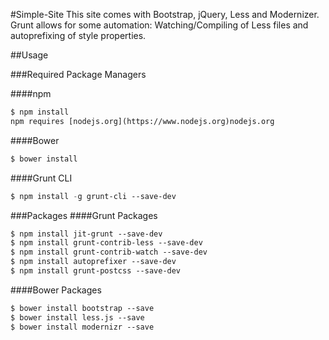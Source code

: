 #Simple-Site
This site comes with Bootstrap, jQuery, Less and Modernizer. Grunt allows for some automation: Watching/Compiling of Less files and autoprefixing of style properties.

##Usage

###Required Package Managers

####npm
```lisp
$ npm install
npm requires [nodejs.org](https://www.nodejs.org)nodejs.org
```
####Bower

```lisp
$ bower install
```
####Grunt CLI
```lisp
$ npm install -g grunt-cli --save-dev
```

###Packages
####Grunt Packages
```lisp
$ npm install jit-grunt --save-dev
$ npm install grunt-contrib-less --save-dev
$ npm install grunt-contrib-watch --save-dev
$ npm install autoprefixer --save-dev
$ npm install grunt-postcss --save-dev
```

####Bower Packages
```lisp
$ bower install bootstrap --save
$ bower install less.js --save
$ bower install modernizr --save
```
